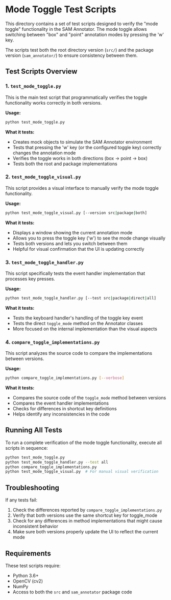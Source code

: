 # Mode Toggle Test Scripts

This directory contains a set of test scripts designed to verify the "mode toggle" functionality in the SAM Annotator. The mode toggle allows switching between "box" and "point" annotation modes by pressing the 'w' key.

The scripts test both the root directory version (`src/`) and the package version (`sam_annotator/`) to ensure consistency between them.

## Test Scripts Overview

### 1. `test_mode_toggle.py`

This is the main test script that programmatically verifies the toggle functionality works correctly in both versions.

**Usage:**
```bash
python test_mode_toggle.py
```

**What it tests:**
- Creates mock objects to simulate the SAM Annotator environment
- Tests that pressing the 'w' key (or the configured toggle key) correctly changes the annotation mode
- Verifies the toggle works in both directions (box → point → box)
- Tests both the root and package implementations

### 2. `test_mode_toggle_visual.py`

This script provides a visual interface to manually verify the mode toggle functionality.

**Usage:**
```bash
python test_mode_toggle_visual.py [--version src|package|both]
```

**What it tests:**
- Displays a window showing the current annotation mode
- Allows you to press the toggle key ('w') to see the mode change visually
- Tests both versions and lets you switch between them
- Helpful for visual confirmation that the UI is updating correctly

### 3. `test_mode_toggle_handler.py`

This script specifically tests the event handler implementation that processes key presses.

**Usage:**
```bash
python test_mode_toggle_handler.py [--test src|package|direct|all]
```

**What it tests:**
- Tests the keyboard handler's handling of the toggle key event
- Tests the direct `toggle_mode` method on the Annotator classes
- More focused on the internal implementation than the visual aspects

### 4. `compare_toggle_implementations.py`

This script analyzes the source code to compare the implementations between versions.

**Usage:**
```bash
python compare_toggle_implementations.py [--verbose]
```

**What it tests:**
- Compares the source code of the `toggle_mode` method between versions
- Compares the event handler implementations
- Checks for differences in shortcut key definitions
- Helps identify any inconsistencies in the code

## Running All Tests

To run a complete verification of the mode toggle functionality, execute all scripts in sequence:

```bash
python test_mode_toggle.py
python test_mode_toggle_handler.py --test all
python compare_toggle_implementations.py
python test_mode_toggle_visual.py  # For manual visual verification
```

## Troubleshooting

If any tests fail:

1. Check the differences reported by `compare_toggle_implementations.py`
2. Verify that both versions use the same shortcut key for toggle_mode
3. Check for any differences in method implementations that might cause inconsistent behavior
4. Make sure both versions properly update the UI to reflect the current mode

## Requirements

These test scripts require:
- Python 3.6+
- OpenCV (cv2)
- NumPy
- Access to both the `src` and `sam_annotator` package code 
